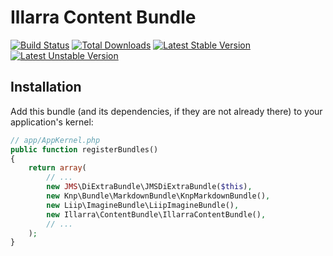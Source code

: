 Illarra Content Bundle
======================

[![Build Status](https://secure.travis-ci.org/illarra/IllarraContentBundle.png)](http://travis-ci.org/illarra/IllarraContentBundle) [![Total Downloads](https://poser.pugx.org/illarra/content-bundle/d/total.png)](https://packagist.org/packages/illarra/content-bundle) [![Latest Stable Version](https://poser.pugx.org/illarra/content-bundle/version.png)](https://packagist.org/packages/illarra/content-bundle) [![Latest Unstable Version](https://poser.pugx.org/illarra/content-bundle/v/unstable.png)](https://packagist.org/packages/illarra/content-bundle)

Installation
------------

Add this bundle (and its dependencies, if they are not already there) to your application's kernel:

```php
// app/AppKernel.php
public function registerBundles()
{
    return array(
        // ...
        new JMS\DiExtraBundle\JMSDiExtraBundle($this),
        new Knp\Bundle\MarkdownBundle\KnpMarkdownBundle(),
        new Liip\ImagineBundle\LiipImagineBundle(),
        new Illarra\ContentBundle\IllarraContentBundle(),
        // ...
    );
}
```

